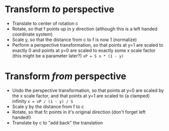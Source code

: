 # Transform _to_ perspective
* Translate to center of rotation c
* Rotate, so that f points up in y direction (although this is
  a left handed coordinate system)
* Scale y, so that the distance from c to f is now 1 (normalize)
* Perform a perspective transformation, so that points at y=1
  are scaled to exactly 0 and points at y=0 are scaled to
  exactly some x scale factor (this might be a parameter later?)
  `xP = S x * (1 - y)`

# Transform _from_ perspective
* Undo the perspective transformation, so that points at y=0 are
  scaled by the x scale factor, and that points at y=1 are
  scaled to (a clamped) infinity
  `x = xP / (1 - y) / S`
* Scale y by the distance from f to c
* Rotate, so that fc points in it's original direction (don't
  forget left handed!)
* Translate by c to "add back" the translation
